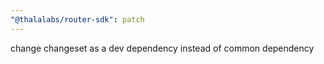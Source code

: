 ```yaml
---
"@thalalabs/router-sdk": patch
---
```


change changeset as a dev dependency instead of common dependency
